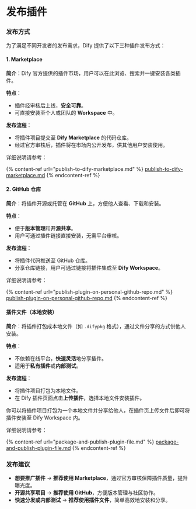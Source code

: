# 发布插件

### 发布方式

为了满足不同开发者的发布需求，Dify 提供了以下三种插件发布方式：

#### **1. Marketplace**

**简介**：Dify 官方提供的插件市场，用户可以在此浏览、搜索并一键安装各类插件。

**特点**：

* 插件经审核后上线，**安全可靠**。
* 可直接安装至个人或团队的 **Workspace** 中。

**发布流程**：

* 将插件项目提交至 **Dify Marketplace** 的代码仓库。
* 经过官方审核后，插件将在市场内公开发布，供其他用户安装使用。

详细说明请参考：

{% content-ref url="publish-to-dify-marketplace.md" %}
[publish-to-dify-marketplace.md](publish-to-dify-marketplace.md)
{% endcontent-ref %}

#### 2. **GitHub 仓库**

**简介**：将插件开源或托管在 **GitHub** 上，方便他人查看、下载和安装。

**特点**：

* 便于**版本管理**和**开源共享**。
* 用户可通过插件链接直接安装，无需平台审核。

**发布流程**：

* 将插件代码推送至 GitHub 仓库。
* 分享仓库链接，用户可通过链接将插件集成至 **Dify Workspace**。

详细说明请参考：

{% content-ref url="publish-plugin-on-personal-github-repo.md" %}
[publish-plugin-on-personal-github-repo.md](publish-plugin-on-personal-github-repo.md)
{% endcontent-ref %}

#### 插件文件（本地安装）

**简介**：将插件打包成本地文件（如 `.difypkg` 格式），通过文件分享的方式供他人安装。

**特点**：

* 不依赖在线平台，**快速灵活**地分享插件。
* 适用于**私有插件**或**内部测试**。

**发布流程**：

* 将插件项目打包为本地文件。
* 在 Dify 插件页面点击**上传插件**，选择本地文件安装插件。

你可以将插件项目打包为一个本地文件并分享给他人，在插件页上传文件后即可将插件安装至 Dify Workspace 内。

详细说明请参考：

{% content-ref url="package-and-publish-plugin-file.md" %}
[package-and-publish-plugin-file.md](package-and-publish-plugin-file.md)
{% endcontent-ref %}

### **发布建议**

* **想要推广插件** → **推荐使用 Marketplace**，通过官方审核保障插件质量，提升曝光度。
* **开源共享项目** → **推荐使用 GitHub**，方便版本管理与社区协作。
* **快速分发或内部测试** → **推荐使用插件文件**，简单高效地安装和分享。



